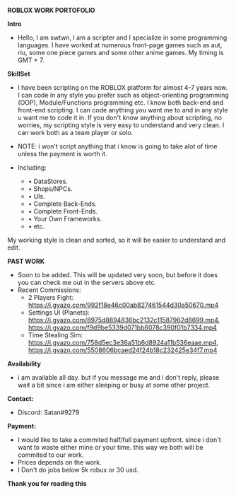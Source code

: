 __ROBLOX WORK PORTOFOLIO__

**Intro**
* Hello, I am swtwn, I am a scripter and I specialize in some programming languages. I have worked at numerous front-page games such as aut, riu, some one piece games and some other anime games. My timing is GMT + 7.

**SkillSet**
* I have been scripting on the ROBLOX platform for almost 4-7 years now. I can code in any style you prefer such as object-orienting programming (OOP), Module/Functions programming etc. I know both back-end and front-end scripting. I can code anything you want me to and in any style u want me to code it in. If you don't know anything about scripting, no worries, my scripting style is very easy to understand and very clean. I can work both as a team player or solo.
* NOTE: i won't script anything that i know is going to take alot of time unless the payment is worth it.

* Including:
  * • DataStores.
  * • Shops/NPCs.
  * • UIs.
  * • Complete Back-Ends.
  * • Complete Front-Ends.
  * • Your Own Frameworks.
  * • etc.

My working style is clean and sorted, so it will be easier to understand and edit.

**PAST WORK**
* Soon to be added. This will be updated very soon, but before it does you can check me out in the servers above etc.
* Recent Commissions:
  * 2 Players Fight: https://i.gyazo.com/992f18e46c00ab827461544d30a50670.mp4
  * Settings UI (Planets): https://i.gyazo.com/8975d8894836bc2132c11587962d8699.mp4, https://i.gyazo.com/f9d9be5339d071bb6078c390f01b7334.mp4
  * Time Stealing Sim: https://i.gyazo.com/758d5ec3e36a51b6d8924a11b536eaae.mp4, https://i.gyazo.com/5508606bcaed24f24b18c232425e34f7.mp4

**Availability**
* i am available all day. but if you message me and i don't reply, please wait a bit since i am either sleeping or busy at some other project.

**Contact:**
* Discord: Satan#9279

**Payment:**
* I would like to take a commited half/full payment upfront. since i don't want to waste either mine or your time. this way we both will be commited to our work.
* Prices depends on the work.
* I Don't do jobs below 5k robux or 30 usd.

**Thank you for reading this**
